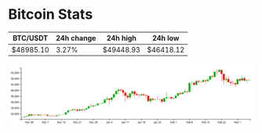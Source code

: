 # Bitcoin Stats

BTC/USDT|24h change|24h high|24h low|
|---|---|---|---|
|$48985.10|3.27%|$49448.93|$46418.12|

<img src="./chart.svg">
